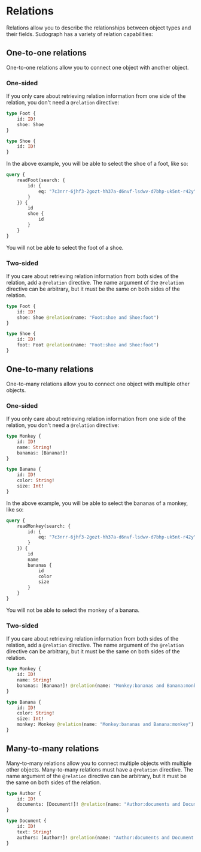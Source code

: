 # Relations

Relations allow you to describe the relationships between object types and their fields. Sudograph has a variety of relation capabilities:

## One-to-one relations

One-to-one relations allow you to connect one object with another object.

### One-sided

If you only care about retrieving relation information from one side of the relation, you don't need a `@relation` directive:

```graphql
type Foot {
    id: ID!
    shoe: Shoe
}

type Shoe {
    id: ID!
}
```

In the above example, you will be able to select the shoe of a foot, like so:

```graphql
query {
    readFoot(search: {
        id: {
            eq: "7c3nrr-6jhf3-2gozt-hh37a-d6nvf-lsdwv-d7bhp-uk5nt-r42y"
        }
    }) {
        id
        shoe {
            id
        }
    }
}
```

You will not be able to select the foot of a shoe.

### Two-sided

If you care about retrieving relation information from both sides of the relation, add a `@relation` directive. The name argument of the `@relation` directive can be arbitrary, but it must be the same on both sides of the relation.

```graphql
type Foot {
    id: ID!
    shoe: Shoe @relation(name: "Foot:shoe and Shoe:foot")
}

type Shoe {
    id: ID!
    foot: Foot @relation(name: "Foot:shoe and Shoe:foot")
}
```

## One-to-many relations

One-to-many relations allow you to connect one object with multiple other objects.

### One-sided

If you only care about retrieving relation information from one side of the relation, you don't need a `@relation` directive:

```graphql
type Monkey {
    id: ID!
    name: String!
    bananas: [Banana!]!
}

type Banana {
    id: ID!
    color: String!
    size: Int!
}
```

In the above example, you will be able to select the bananas of a monkey, like so:

```graphql
query {
    readMonkey(search: {
        id: {
            eq: "7c3nrr-6jhf3-2gozt-hh37a-d6nvf-lsdwv-d7bhp-uk5nt-r42y"
        }
    }) {
        id
        name
        bananas {
            id
            color
            size
        }
    }
}
```

You will not be able to select the monkey of a banana.

### Two-sided

If you care about retrieving relation information from both sides of the relation, add a `@relation` directive. The name argument of the `@relation` directive can be arbitrary, but it must be the same on both sides of the relation.

```graphql
type Monkey {
    id: ID!
    name: String!
    bananas: [Banana!]! @relation(name: "Monkey:bananas and Banana:monkey")
}

type Banana {
    id: ID!
    color: String!
    size: Int!
    monkey: Monkey @relation(name: "Monkey:bananas and Banana:monkey")
}
```

## Many-to-many relations

Many-to-many relations allow you to connect multiple objects with multiple other objects. Many-to-many relations must have a `@relation` directive. The name argument of the `@relation` directive can be arbitrary, but it must be the same on both sides of the relation.

```graphql
type Author {
    id: ID!
    documents: [Document!]! @relation(name: "Author:documents and Document:authors")
}

type Document {
    id: ID!
    text: String!
    authors: [Author!]! @relation(name: "Author:documents and Document:authors")
}
```